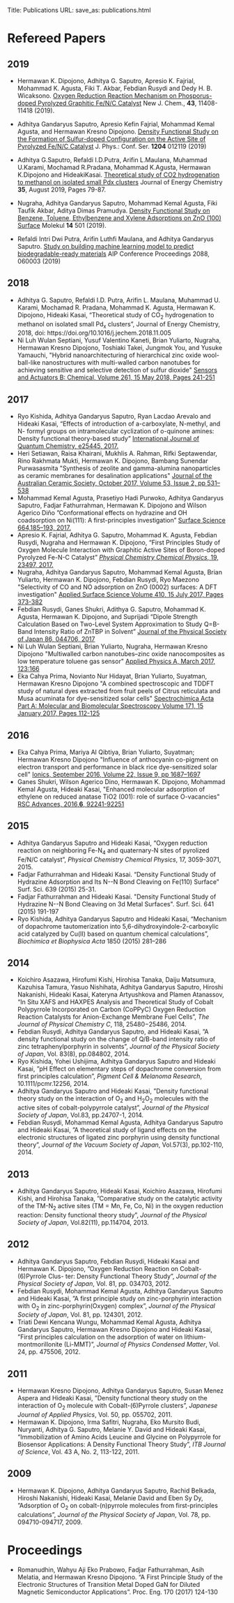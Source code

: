 Title: Publications
URL:
save_as: publications.html

# Refereed Papers

## 2019

- Hermawan K. Dipojono, Adhitya G. Saputro, Apresio K. Fajrial, Mohammad K. Agusta, Fiki T. Akbar, 
  Febdian Rusydi and  Dedy H. B. Wicaksono.
  [Oxygen Reduction Reaction Mechanism on Phosporus-doped Pyrolyzed Graphitic Fe/N/C Catalyst](https://pubs.rsc.org/en/content/articlelanding/2019/nj/c9nj02118c/)
  New J. Chem., **43**, 11408-11418 (2019).

- Adhitya Gandaryus Saputro, Apresio Kefin Fajrial, Mohammad Kemal Agusta, and Hermawan Kresno Dipojono.
  [Density Functional Study on the Formation of Sulfur-doped Configuration on the Active Site of Pyrolyzed Fe/N/C Catalyst](https://iopscience.iop.org/article/10.1088/1742-6596/1204/1/012119/meta)
  J. Phys.: Conf. Ser. **1204** 012119 (2019)

- Adhitya G.Saputro, Refaldi I.D.Putra, Arifin L.Maulana, Muhammad U.Karami, Mochamad R.Pradana,
  Mohammad K.Agusta, Hermawan K.Dipojono and HideakiKasai.
  [Theoretical study of CO2 hydrogenation to methanol on isolated small Pdx clusters](https://www.sciencedirect.com/science/article/abs/pii/S2095495618308441)
  Journal of Energy Chemistry **35**, August 2019, Pages 79-87.

- Nugraha, Adhitya Gandaryus Saputro, Mohammad Kemal Agusta, Fiki Taufik Akbar, Aditya Dimas Pramudya.
  [Density Functional Study on Benzene, Toluene, Ethylbenzene and Xylene Adsorptions on ZnO (100) Surface](https://ojs.jmolekul.com/ojs/index.php/jm/article/view/501)
  Molekul **14** 501 (2019).

- Refaldi Intri Dwi Putra, Arifin Luthfi Maulana, and Adhitya Gandaryus Saputro.
  [Study on building machine learning model to predict biodegradable-ready materials](https://aip.scitation.org/doi/abs/10.1063/1.5095351)
  AIP Conference Proceedings 2088, 060003 (2019)


## 2018

<ul>
    <li>Adhitya G. Saputro, Refaldi I.D. Putra, Arifin L. Maulana, Muhammad U. Karami, Mochamad R. Pradana, Mohammad K. Agusta, Hermawan K. Dipojono, Hideaki Kasai,
“Theoretical study of CO<sub>2</sub> hydrogenation to methanol on isolated small Pd<sub>x</sub> clusters”,
Journal of Energy Chemistry, 2018, doi: https://doi.org/10.1016/j.jechem.2018.11.005</li>
    <li>Ni Luh Wulan&nbsp;Septiani, Yusuf Valentino&nbsp;Kaneti, Brian Yuliarto, Nugraha, Hermawan Kresno Dipojono, Toshiaki Takei, Jungmok&nbsp;You, and Yusuke Yamauchi,
"Hybrid nanoarchitecturing of hierarchical zinc oxide wool-ball-like nanostructures with multi-walled carbon nanotubes for achieving sensitive and selective detection of sulfur dioxide"
<a href="https://www.sciencedirect.com/science/article/pii/S0925400518300881?via%3Dihub">Sensors and Actuators B: Chemical, Volume 261, 15 May 2018, Pages 241-251</a></li>
</ul>

## 2017

<ul>
    <li>Ryo Kishida, Adhitya Gandaryus Saputro, Ryan Lacdao Arevalo and Hideaki Kasai,
“Effects of introduction of a-carboxylate, N-methyl, and N- formyl groups on intramolecular cyclization of o-quinone amines: Density functional theory-based study”
<a href="https://onlinelibrary.wiley.com/doi/full/10.1002/qua.25445">International Journal of Quantum Chemistry, e25445, 2017.</a></li>
    <li>Heri Setiawan, Raisa Khairani, Mukhlis A. Rahman, Rifki Septawendar, Rino Rakhmata Mukti, Hermawan K. Dipojono, Bambang Sunendar Purwasasmita
"Synthesis of zeolite and gamma-alumina nanoparticles as ceramic membranes for desalination applications"
<a href="https://link.springer.com/article/10.1007/s41779-017-0064-4">Journal of the Australian Ceramic Society, October 2017, Volume 53, Issue 2, pp 531–538</a></li>
    <li>Mohammad Kemal Agusta, Prasetiyo Hadi Purwoko, Adhitya Gandaryus Saputro, Fadjar Fathurrahman, Hermawan K. Dipojono and Wilson Agerico Diño
”Conformational effects on hydrazine and OH coadsorption on Ni(111): A first-principles investigation”
<a href="https://www.sciencedirect.com/science/article/pii/S0039602817301966"> Surface Science 664,185–193, 2017.</a></li>
    <li>Apresio K. Fajrial, Adhitya G. Saputro, Mohammad K. Agusta, Febdian Rusydi, Nugraha and Hermawan K. Dipojono,
“First Principles Study of Oxygen Molecule Interaction with Graphitic Active Sites of Boron-doped Pyrolyzed Fe-N-C Catalyst”
<a href="http://pubs.rsc.org/en/content/articlelanding/2017/cp/c7cp02390a#!divAbstract"><em>Physical Chemistry Chemical Physics</em>, 19, 23497, 2017.</a></li>
    <li>Nugraha, Adhitya Gandaryus Saputro, Mohammad Kemal Agusta, Brian Yuliarto, Hermawan K. Dipojono, Febdian Rusydi, Ryo Maezono
"Selectivity of CO and NO adsorption on ZnO (0002) surfaces: A DFT investigation"
<a href="https://www.sciencedirect.com/science/article/pii/S0169433217306608">Applied Surface Science Volume 410, 15 July 2017, Pages 373-382</a></li>
    <li>Febdian Rusydi, Ganes Shukri, Adithya G. Saputro, Mohammad K. Agusta, Hermawan K. Dipojono, and Suprijadi
“Dipole Strength Calculation Based on Two-Level System Approximation to Study Q=B-Band Intensity Ratio of ZnTBP in Solvent”
<a href="https://journals.jps.jp/doi/10.7566/JPSJ.86.044706">Journal of the Physical Society of Japan 86, 044706, 2017</a></li>
    <li>Ni Luh Wulan Septiani, Brian Yuliarto, Nugraha, Hermawan Kresno Dipojono
"Multiwalled carbon nanotubes–zinc oxide nanocomposites as low temperature toluene gas sensor"
<a href="https://link.springer.com/article/10.1007/s00339-017-0803-y">Applied Physics A, March 2017, 123:166</a></li>
    <li>Eka Cahya Prima, Novianto Nur Hidayat, Brian Yuliarto, Suyatman, Hermawan Kresno Dipojono
"A combined spectroscopic and TDDFT study of natural dyes extracted from fruit peels of Citrus reticulata and Musa acuminata for dye-sensitized solar cells"
<a href="https://www.sciencedirect.com/science/article/pii/S1386142516304152">Spectrochimica Acta Part A: Molecular and Biomolecular Spectroscopy Volume 171, 15 January 2017, Pages 112-125</a></li>
</ul>

## 2016

<ul>
    <li>Eka Cahya Prima, Mariya Al Qibtiya, Brian Yuliarto, Suyatman; Hermawan Kresno Dipojono
"Influence of anthocyanin co-pigment on electron transport and performance in black rice dye-sensitized solar cell"
<a href="https://link.springer.com/article/10.1007/s11581-016-1673-6">Ionics, <span class="ArticleCitation_Year"><time datetime="2016-09">September 2016</time>, </span><span class="ArticleCitation_Volume">Volume 22, </span>Issue&nbsp;9, <span class="ArticleCitation_Pages"> pp 1687–1697</span></a></li>
    <li>Ganes&nbsp;Shukri, Wilson Agerico Dino, Hermawan K. Dipojono, Mohammad Kemal Agusta, Hideaki Kasai,
"Enhanced molecular adsorption of ethylene on reduced anatase TiO2 (001): role of surface O-vacancies"
<a href="http://pubs.rsc.org/is/content/articlelanding/2016/ra/c6ra13633h#!divAbstract">RSC Advances, <span class="list__item-data">2016,<strong>6</strong>, 92241-92251</span></a></li>
</ul>


## 2015

<ul>
    <li>Adhitya Gandaryus Saputro and Hideaki Kasai, “Oxygen reduction reaction on neighboring Fe-N<sub>4</sub> and quaternary-N sites of pyrolized Fe/N/C catalyst”, <em>Physical Chemistry Chemical Physics</em>, 17, 3059-3071, 2015.</li>
    <li>Fadjar Fathurrahman and Hideaki Kasai. “Density Functional Study of Hydrazine Adsorption and Its N--N Bond Cleaving on Fe(110) Surface” Surf. Sci. 639 (2015) 25-31.</li>
    <li>Fadjar Fathurrahman and Hideaki Kasai. "Density Functional Study of Hydrazine N--N Bond Cleaving on 3d Metal Surfaces". Surf. Sci. 641 (2015) 191-197</li>
    <li>Ryo Kishida, Adhitya Gandaryus Saputro and Hideaki Kasai, “Mechanism of dopachrome tautomerization into 5,6-dihydroxyindole-2-carboxylic acid catalyzed by Cu(II) based on quantum chemical calculations”, <em>Biochimica et Biophysica Acta</em> 1850 (2015) 281–286</li>
</ul>

## 2014

<ul>
    <li>Koichiro Asazawa, Hirofumi Kishi, Hirohisa Tanaka, Daiju Matsumura, Kazuhisa Tamura, Yasuo Nishihata, Adhitya Gandaryus Saputro, Hiroshi Nakanishi, Hideaki Kasai, Kateryna Artyushkova and Plamen Atanassov, “In Situ XAFS and HAXPES Analysis and Theoretical Study of Cobalt Polypyrrole Incorporated on Carbon (CoPPyC) Oxygen Reduction Reaction Catalysts for Anion-Exchange Membrane Fuel Cells”, <em>The </em><em>Journal of Physical Chemistry C</em>, 118, 25480−25486, 2014.</li>
    <li>Febdian Rusydi, Adhitya Gandaryus Saputro, and Hideaki Kasai, ”A density functional study on the change of Q/B-band intensity ratio of zinc tetraphenylporphyrin in solvents”, <em>Journal of the Physical Society of Japan</em>, Vol. 83(8), pp.084802, 2014.</li>
    <li>Ryo Kishida, Yohei Ushijima, Adhitya Gandaryus Saputro and Hideaki Kasai, ”pH Effect on elementary steps of dopachrome conversion from first principles calculation”, <em>Pigment Cell &amp; Melanoma Research</em>, 10.1111/pcmr.12256, 2014.</li>
    <li>Adhitya Gandaryus Saputro and Hideaki Kasai, ”Density functional theory study on the interaction of O<sub>2</sub> and H<sub>2</sub>O<sub>2</sub> molecules with the active sites of cobalt-polypyrrole catalyst”, <em>Journal of the Physical Society of Japan</em>, Vol.83, pp.24707-1, 2014.</li>
    <li>Febdian Rusydi, Mohammad Kemal Agusta, Adhitya Gandaryus Saputro and Hideaki Kasai, ”A theoretical study of ligand effects on the electronic structures of ligated zinc porphyrin using density functional theory”, <em>Journal of the Vacuum Society of Japan</em>, Vol.57(3), pp.102-110, 2014.</li>
</ul>


## 2013

<ul>
    <li>Adhitya Gandaryus Saputro, Hideaki Kasai, Koichiro Asazawa, Hirofumi Kishi, and Hirohisa Tanaka, ”Comparative study on the catalytic activity of the TM-N<sub>2</sub> active sites (TM = Mn, Fe, Co, Ni) in the oxygen reduction reaction: Density functional theory study”, <em>Journal of the Physical Society of Japan</em>, Vol.82(11), pp.114704, 2013.</li>
</ul>

## 2012

<ul>
    <li>Adhitya Gandaryus Saputro, Febdian Rusydi, Hideaki Kasai and Hermawan K. Dipojono, ”Oxygen Reduction Reaction on Cobalt-(6)Pyrrole Clus- ter: Density Functional Theory Study”, <em>Journal of the Physical Society of Japan</em>, Vol. 81, pp. 034703, 2012.</li>
    <li>Febdian Rusydi, Mohammad Kemal Agusta, Adhitya Gandaryus Saputro and Hideaki Kasai, ”A first principle study on zinc-porphyrin interaction with O<sub>2</sub> in zinc-porphyrin(Oxygen) complex”, <em>Journal of the Physical Society of Japan</em>, Vol. 81, pp. 124301, 2012.</li>
    <li>Triati Dewi Kencana Wungu, Mohammad Kemal Agusta, Adhitya Gandaryus Saputro, Hermawan Kresno Dipojono and Hideaki Kasai, ”First principles calculation on the adsorption of water on lithium-montmorillonite (Li-MMT)”, <em>Journal of Physics Condensed Matter</em>, Vol. 24, pp. 475506, 2012.</li>
</ul>

## 2011

<ul>
    <li>Hermawan Kresno Dipojono, Adhitya Gandaryus Saputro, Susan Menez Aspera and Hideaki Kasai, ”Density functional theory study on the interaction of O<sub>2</sub> molecule with Cobalt-(6)Pyrrole clusters”, <em>Japanese Journal of Applied Physics</em>, Vol. 50, pp. 055702, 2011.</li>
    <li>Hermawan K. Dipojono, Irma Safitri, Nugraha, Eko Mursito Budi, Nuryanti, Adhitya G. Saputro, Melanie Y. David and Hideaki Kasai, “Immobilization of Amino Acids Leucine and Glycine on Polypyrrole for Biosensor Applications: A Density Functional Theory Study”, <em>ITB Journal of Science</em>, Vol. 43 A, No. 2, 113-122, 2011.</li>
</ul>

## 2009
<ul>
    <li>Hermawan K. Dipojono, Adhitya Gandaryus Saputro, Rachid Belkada, Hiroshi Nakanishi, Hideaki Kasai, Melanie David and Eben Sy Dy, ”Adsorption of O<sub>2</sub> on cobalt-(n)pyrrole molecules from first-principles calculations”, <em>Journal of the Physical Society of Japan</em>, Vol. 78, pp. 094710-094717, 2009.</li>
</ul>


# Proceedings

<ul>
    <li>Romanudhin, Wahyu Aji Eko Prabowo, Fadjar Fathurrahman, Asih Melatia, and Hermawan Kresno Dipojono. “A First Principle Study of the Electronic Structures of Transition Metal Doped GaN for Diluted Magnetic Semiconductor Applications”. Proc. Eng. 170 (2017) 124-130</li>
</ul>